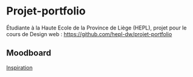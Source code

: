 # Projet-portfolio
Étudiante à la Haute Ecole de la Province de Liège (HEPL), projet pour le cours de Design web : https://github.com/hepl-dw/projet-portfolio

## Moodboard

[Inspiration](https://github.com/Yarici-Ayse/projet-portfolio/blob/main/Moodboard.md)
